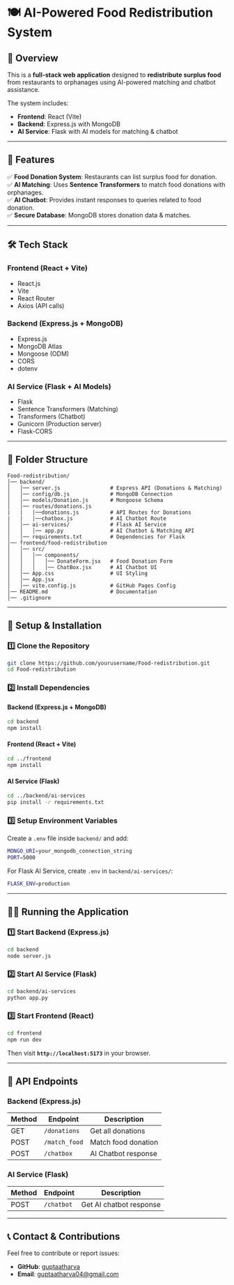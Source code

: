 # 🍽️ AI-Powered Food Redistribution System

## 📌 Overview
This is a **full-stack web application** designed to **redistribute surplus food** from restaurants to orphanages using AI-powered matching and chatbot assistance.

The system includes:
- **Frontend**: React (Vite)
- **Backend**: Express.js with MongoDB
- **AI Service**: Flask with AI models for matching & chatbot

---

## 🚀 Features
✅ **Food Donation System**: Restaurants can list surplus food for donation.  
✅ **AI Matching**: Uses **Sentence Transformers** to match food donations with orphanages.  
✅ **AI Chatbot**: Provides instant responses to queries related to food donation.  
✅ **Secure Database**: MongoDB stores donation data & matches.

---

## 🛠️ Tech Stack
### **Frontend** (React + Vite)
- React.js
- Vite
- React Router
- Axios (API calls)

### **Backend** (Express.js + MongoDB)
- Express.js
- MongoDB Atlas
- Mongoose (ODM)
- CORS
- dotenv

### **AI Service** (Flask + AI Models)
- Flask
- Sentence Transformers (Matching)
- Transformers (Chatbot)
- Gunicorn (Production server)
- Flask-CORS

---

## 📁 Folder Structure
```
Food-redistribution/
│── backend/
│   │── server.js                # Express API (Donations & Matching)
│   │── config/db.js             # MongoDB Connection
│   │── models/Donation.js       # Mongoose Schema
│   │── routes/donations.js
|   |   |──donations.js          # API Routes for Donations
|   |   |──chatbox.js            # AI Chatbot Route
│   │── ai-services/             # Flask AI Service
│   │   │── app.py               # AI Chatbot & Matching API
│   │── requirements.txt         # Dependencies for Flask
│── frontend/food-redistribution
│   │── src/
│   │   │── components/
│   │   │   │── DonateForm.jsx   # Food Donation Form
│   │   │   │── ChatBox.jsx      # AI Chatbot UI
│   │── App.css                  # UI Styling
│   │── App.jsx
│   │── vite.config.js           # GitHub Pages Config
│── README.md                    # Documentation
│── .gitignore
```

---

## 🔧 Setup & Installation
### **1️⃣ Clone the Repository**
```sh
git clone https://github.com/yourusername/Food-redistribution.git
cd Food-redistribution
```

### **2️⃣ Install Dependencies**
#### **Backend (Express.js + MongoDB)**
```sh
cd backend
npm install
```
#### **Frontend (React + Vite)**
```sh
cd ../frontend
npm install
```
#### **AI Service (Flask)**
```sh
cd ../backend/ai-services
pip install -r requirements.txt
```

### **3️⃣ Setup Environment Variables**
Create a `.env` file inside `backend/` and add:
```sh
MONGO_URI=your_mongodb_connection_string
PORT=5000
```

For Flask AI Service, create `.env` in `backend/ai-services/`:
```sh
FLASK_ENV=production
```

---

## 🏃‍♂️ Running the Application
### **1️⃣ Start Backend (Express.js)**
```sh
cd backend
node server.js
```

### **2️⃣ Start AI Service (Flask)**
```sh
cd backend/ai-services
python app.py
```

### **3️⃣ Start Frontend (React)**
```sh
cd frontend
npm run dev
```
Then visit **`http://localhost:5173`** in your browser.

---



## 🔗 API Endpoints
### **Backend (Express.js)**
| Method | Endpoint               | Description             |
|--------|------------------------|-------------------------|
| GET    | `/donations`           | Get all donations       |
| POST   | `/match_food`          | Match food donation     |
| POST   | `/chatbox`             | AI Chatbot response     |

### **AI Service (Flask)**
| Method | Endpoint          | Description                  |
|--------|-------------------|------------------------------|
| POST   | `/chatbot`        | Get AI chatbot response      |

---

## 📞 Contact & Contributions
Feel free to contribute or report issues:
- **GitHub**: [guptaatharva](https://github.com/guptaatharva)
- **Email**: guptaatharva04@gmail.com

